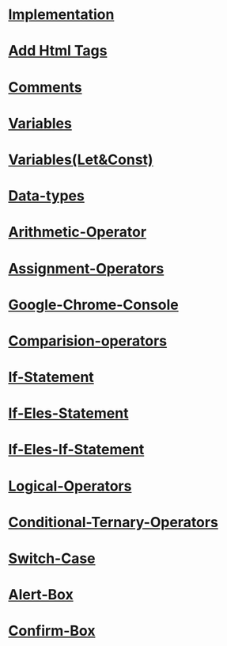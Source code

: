 # [Implementation](./md/implementation.md)
# [Add Html Tags](./md/AddHtmlTags.md)
# [Comments](./md/Comments.md)
# [Variables](./md/variables.md)
# [Variables(Let&Const)](./md/variables(let%26const).md)
# [Data-types](./md/data-type.md)
# [Arithmetic-Operator](./md/arithmetic-operators.md)
# [Assignment-Operators](./md/assignment-operators.md)
# [Google-Chrome-Console](./md/google-chrome-console.md)
# [Comparision-operators](./md/comparision-operators.md)
# [If-Statement](./md/if-statement.md)
# [If-Eles-Statement](./md/if-else-statement.md)
# [If-Eles-If-Statement](./md/if-eles-if-statement.md)
# [Logical-Operators](./md/logical-operators.md)
# [Conditional-Ternary-Operators](./md/conditinol-ternary-operators.md)
# [Switch-Case](./md/switch-case.md)
# [Alert-Box](./md/alert-box.md)
# [Confirm-Box](./md/confirm-box.md)